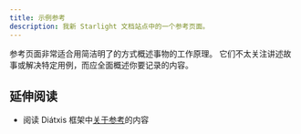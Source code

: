 ```yaml
---
title: 示例参考
description: 我新 Starlight 文档站点中的一个参考页面。
---
```


参考页面非常适合用简洁明了的方式概述事物的工作原理。
它们不太关注讲述故事或解决特定用例，而应全面概述你要记录的内容。

## 延伸阅读

- 阅读 Diátxis 框架中[关于参考](https://diataxis.fr/reference/)的内容
